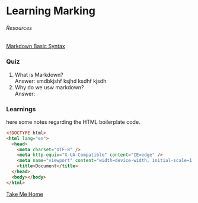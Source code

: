 # Learning Marking

###### Resources

[Markdown Basic Syntax](https://www.markdownguide.org/basic-syntax)

### Quiz

1. What is Markdown?  
   Answer: smdbkjshf ksjhd ksdhf kjsdh
2. Why do we usw markdown?  
   Answer:

### Learnings

here some notes regarding the HTML boilerplate code.

```html
<!DOCTYPE html>
<html lang="en">
  <head>
    <meta charset="UTF-8" />
    <meta http-equiv="X-UA-Compatible" content="IE=edge" />
    <meta name="viewport" content="width=device-width, initial-scale=1.0" />
    <title>Document</title>
  </head>
  <body></body>
</html>
```

[Take Me Home](https://CSEAMAN3.github.io/reading-notes-v3)
